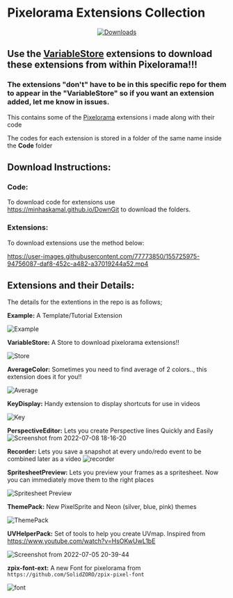 # Pixelorama Extensions Collection
<p align="center">
    <a href="https://github.com/Variable-ind/Pixelorama-Extensions/releases">
        <img src="https://img.shields.io/github/downloads/Variable-ind/Pixelorama-Extensions/total?color=lightgreen" alt="Downloads" />
    </a>
</p>

## Use the [VariableStore](https://github.com/Variable-ind/Pixelorama-Extensions/raw/master/Extensions/VariableStore.pck) extensions to download these extensions from within Pixelorama!!!
### The extensions "don't" have to be in this specific repo for them to appear in the "VariableStore" so if you want an extension added, let me know in **issues**.
This contains some of the [Pixelorama](https://orama-interactive.itch.io/pixelorama) extensions i made along with their code <p>
The codes for each extension is stored in a folder of the same name inside the **Code** folder

## Download Instructions:

### Code:

To download code for extensions use https://minhaskamal.github.io/DownGit to download the folders.

### Extensions:

To download extensions use the method below:

https://user-images.githubusercontent.com/77773850/155725975-94756087-daf8-452c-a482-a37019244a52.mp4

## Extensions and their Details:
The details for the extentions in the repo is as follows; <p>
**Example:** A Template/Tutorial Extension

  ![Example](https://user-images.githubusercontent.com/77773850/164516526-227551c5-ca39-4491-b03a-76353f4879a5.png)<p>

**VariableStore:** A Store to download pixelorama extensions!!
  
  ![Store](https://user-images.githubusercontent.com/77773850/164515247-1e11123d-c071-42d4-9b4e-275de492dce6.png)<p>

**AverageColor:** Sometimes you need to find average of 2 colors.., this extension does it for you!!
  
  ![Average](https://user-images.githubusercontent.com/77773850/163723698-6879ff60-631e-4c4a-bbc1-1e3a8d36a3a0.png)<p>

**KeyDisplay:** Handy extension to display shortcuts for use in videos
  
  ![Key](https://user-images.githubusercontent.com/77773850/163723707-698a74a1-b8d5-401c-bb70-74dc8b6f2e98.png)<p>

**PerspectiveEditor:** Lets you create Perspective lines Quickly and Easily
  ![Screenshot from 2022-07-08 18-16-20](https://user-images.githubusercontent.com/77773850/178000309-33b7b857-2c2e-4c21-bfbd-527e143c3b79.png)<p>
  
**Recorder:** Lets you save a snapshot at every undo/redo event to be combined later as a video
  ![recorder](https://user-images.githubusercontent.com/77773850/181867485-11f85783-cd08-446b-a960-e078053d7fc0.png)<p>

**SpritesheetPreview:** Lets you preview your frames as a spritesheet. Now you can immediately move them to the right places
  
  ![Spritesheet Preview](https://user-images.githubusercontent.com/77773850/164038514-6d741e4a-0ade-4823-8948-ef6917c70a38.png)<p>

**ThemePack:** New PixelSprite and Neon (silver, blue, pink) themes
  
  ![ThemePack](https://user-images.githubusercontent.com/77773850/183347028-96df2ad6-550d-4052-84d3-39f23829ce05.png)<p>

**UVHelperPack:** Set of tools to help you create UVmap. Inspired from https://www.youtube.com/watch?v=HsOKwUwL1bE

  ![Screenshot from 2022-07-05 20-39-44](https://user-images.githubusercontent.com/77773850/177538973-995f7f5a-92df-4799-b7c5-6d688bf282b6.png)<p>

**zpix-font-ext:** A new Font for pixelorama from `https://github.com/SolidZORO/zpix-pixel-font`
  
  ![font](https://user-images.githubusercontent.com/77773850/163723711-d7d8520e-56c7-4763-a9a6-1e9dcec5cde8.png)
